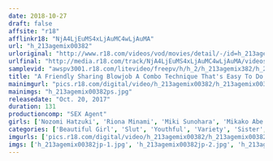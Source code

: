 ```yaml
---
date: 2018-10-27
draft: false
affsite: "r18"
afflinkr18: "NjA4LjEuMS4xLjAuMC4wLjAuMA"
url: "h_213agemix00382"
urloriginal: "http://www.r18.com/videos/vod/movies/detail/-/id=h_213agemix00382"
urlfinal: "http://media.r18.com/track/NjA4LjEuMS4xLjAuMC4wLjAuMA/videos/vod/movies/detail/-/id=h_213agemix00382"
samplevid: "awspv3001.r18.com/litevideo/freepv/h/h_2/h_213agemix382/h_213agemix382_dmb_w.mp4"
title: "A Friendly Sharing Blowjob A Combo Technique That's Easy To Do Because Me And My Little Sister Get Along Great! A Harlem Hospitality Pleasure Palace Fuck Fest"
mainimgurl: "pics.r18.com/digital/video/h_213agemix00382/h_213agemix00382ps.jpg"
mainimgs: "h_213agemix00382ps.jpg"
releasedate: "Oct. 20, 2017"
duration: 131
productioncomp: "SEX Agent"
girls: ['Nozomi Hatzuki', 'Riona Minami', 'Miki Sunohara', 'Mikako Abe', 'Haruna Ayane', 'Airi Natsume', 'Mairi Mori', 'Noa Eikawa', 'Mimi Yazawa', 'Mia Shizuku']
categories: ['Beautiful Girl', 'Slut', 'Youthful', 'Variety', 'Sister', 'Blowjob', 'Handjob', 'Harlem', 'Hi-Def']
imgurls: ['pics.r18.com/digital/video/h_213agemix00382/h_213agemix00382jp-1.jpg', 'pics.r18.com/digital/video/h_213agemix00382/h_213agemix00382jp-2.jpg', 'pics.r18.com/digital/video/h_213agemix00382/h_213agemix00382jp-3.jpg', 'pics.r18.com/digital/video/h_213agemix00382/h_213agemix00382jp-4.jpg', 'pics.r18.com/digital/video/h_213agemix00382/h_213agemix00382jp-5.jpg', 'pics.r18.com/digital/video/h_213agemix00382/h_213agemix00382jp-6.jpg', 'pics.r18.com/digital/video/h_213agemix00382/h_213agemix00382jp-7.jpg', 'pics.r18.com/digital/video/h_213agemix00382/h_213agemix00382jp-8.jpg', 'pics.r18.com/digital/video/h_213agemix00382/h_213agemix00382jp-9.jpg', 'pics.r18.com/digital/video/h_213agemix00382/h_213agemix00382jp-10.jpg', 'pics.r18.com/digital/video/h_213agemix00382/h_213agemix00382jp-11.jpg', 'pics.r18.com/digital/video/h_213agemix00382/h_213agemix00382jp-12.jpg', 'pics.r18.com/digital/video/h_213agemix00382/h_213agemix00382jp-13.jpg', 'pics.r18.com/digital/video/h_213agemix00382/h_213agemix00382jp-14.jpg', 'pics.r18.com/digital/video/h_213agemix00382/h_213agemix00382jp-15.jpg', 'pics.r18.com/digital/video/h_213agemix00382/h_213agemix00382jp-16.jpg', 'pics.r18.com/digital/video/h_213agemix00382/h_213agemix00382jp-17.jpg', 'pics.r18.com/digital/video/h_213agemix00382/h_213agemix00382jp-18.jpg', 'pics.r18.com/digital/video/h_213agemix00382/h_213agemix00382jp-19.jpg', 'pics.r18.com/digital/video/h_213agemix00382/h_213agemix00382jp-20.jpg']
imgs: ['h_213agemix00382jp-1.jpg', 'h_213agemix00382jp-2.jpg', 'h_213agemix00382jp-3.jpg', 'h_213agemix00382jp-4.jpg', 'h_213agemix00382jp-5.jpg', 'h_213agemix00382jp-6.jpg', 'h_213agemix00382jp-7.jpg', 'h_213agemix00382jp-8.jpg', 'h_213agemix00382jp-9.jpg', 'h_213agemix00382jp-10.jpg', 'h_213agemix00382jp-11.jpg', 'h_213agemix00382jp-12.jpg', 'h_213agemix00382jp-13.jpg', 'h_213agemix00382jp-14.jpg', 'h_213agemix00382jp-15.jpg', 'h_213agemix00382jp-16.jpg', 'h_213agemix00382jp-17.jpg', 'h_213agemix00382jp-18.jpg', 'h_213agemix00382jp-19.jpg', 'h_213agemix00382jp-20.jpg']
---
```

